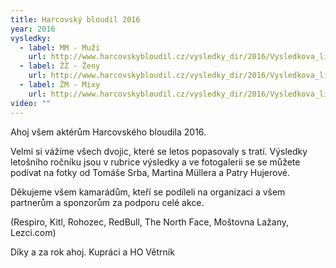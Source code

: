 ```yaml
---
title: Harcovský bloudil 2016
year: 2016
vysledky:
  - label: MM - Muži
    url: http://www.harcovskybloudil.cz/vysledky_dir/2016/Vysledkova_listina_2016_MM.pdf
  - label: ŽŽ - Ženy
    url: http://www.harcovskybloudil.cz/vysledky_dir/2016/Vysledkova_listina_2016_ZZ.pdf
  - label: ŽM - Mixy
    url: http://www.harcovskybloudil.cz/vysledky_dir/2016/Vysledkova_listina_2016_MZ.pdf
video: ""
---
```

Ahoj všem aktérům Harcovského bloudila 2016. 

Velmi si vážíme všech dvojic, které se letos popasovaly s tratí. Výsledky letošního ročníku jsou v rubrice výsledky a ve fotogalerii se se můžete podívat na fotky od Tomáše Srba, Martina Müllera a Patry Hujerové. 

Děkujeme všem kamarádům, kteří se podíleli na organizaci a všem partnerům a sponzorům za podporu celé akce.

(Respiro, Kitl, Rohozec, RedBull, The North Face, Moštovna Lažany, Lezci.com) 


Díky a za rok ahoj. Kupráci a HO Větrník
